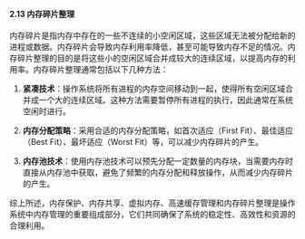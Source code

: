 #### 2.13 内存碎片整理

内存碎片是指内存中存在的一些不连续的小空闲区域，这些区域无法被分配给新的进程或数据。内存碎片会导致内存利用率降低，甚至可能导致内存不足的情况。内存碎片整理的目的是将这些小的空闲区域合并成较大的连续区域，以提高内存的利用率。内存碎片整理通常包括以下几种方法：

1. **紧凑技术**：操作系统将所有进程的内存空间移动到一起，使得所有空闲区域合并成一个大的连续区域。这种方法需要暂停所有进程的执行，因此通常在系统空闲时进行。

2. **内存分配策略**：采用合适的内存分配策略，如首次适应（First Fit）、最佳适应（Best Fit）、最坏适应（Worst Fit）等，可以减少内存碎片的产生。

3. **内存池技术**：使用内存池技术可以预先分配一定数量的内存块，当需要内存时直接从内存池中获取，避免了频繁的内存分配和释放操作，从而减少内存碎片的产生。

综上所述，内存保护、内存共享、虚拟内存、高速缓存管理和内存碎片整理是操作系统中内存管理的重要组成部分，它们共同确保了系统的稳定性、高效性和资源的合理利用。